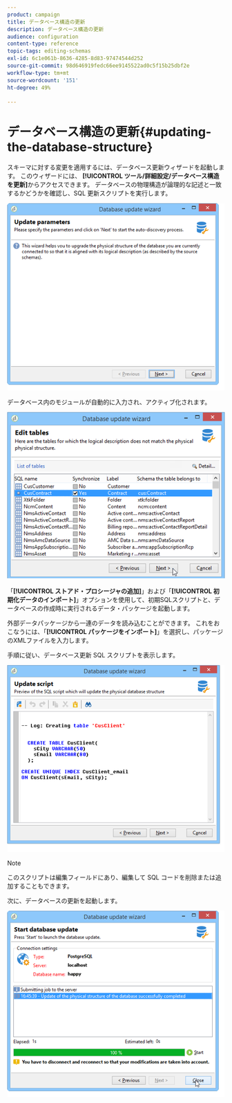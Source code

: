 ```yaml
---
product: campaign
title: データベース構造の更新
description: データベース構造の更新
audience: configuration
content-type: reference
topic-tags: editing-schemas
exl-id: 6c1e061b-8636-4285-8d83-97474544d252
source-git-commit: 98d646919fedc66ee9145522ad0c5f15b25dbf2e
workflow-type: tm+mt
source-wordcount: '151'
ht-degree: 49%

---
```


# データベース構造の更新{#updating-the-database-structure}

スキーマに対する変更を適用するには、データベース更新ウィザードを起動します。 このウィザードには、 **[!UICONTROL ツール/詳細設定/データベース構造を更新]**&#x200B;からアクセスできます。 データベースの物理構造が論理的な記述と一致するかどうかを確認し、SQL 更新スクリプトを実行します。

![](assets/d_ncs_integration_schema_update.png)

データベース内のモジュールが自動的に入力され、アクティブ化されます。

![](assets/d_ncs_integration_schema_update_select.png)

「**[!UICONTROL ストアド・プロシージャの追加]**」および「**[!UICONTROL 初期化データのインポート]**」オプションを使用して、初期SQLスクリプトと、データベースの作成時に実行されるデータ・パッケージを起動します。

外部データパッケージから一連のデータを読み込むことができます。 これをおこなうには、「**[!UICONTROL パッケージをインポート]**」を選択し、パッケージのXMLファイルを入力します。

手順に従い、データベース更新 SQL スクリプトを表示します。

![](assets/d_ncs_integration_schema_update2.png)

>[!NOTE]
>
>このスクリプトは編集フィールドにあり、編集して SQL コードを削除または追加することもできます。

次に、データベースの更新を起動します。

![](assets/d_ncs_integration_schema_update3.png)
